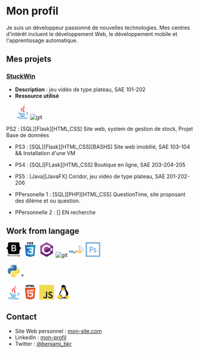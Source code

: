 # Mon profil

Je suis un développeur passionné de nouvelles technologies. Mes centres d'intérêt incluent le développement Web, le développement mobile et l'apprentissage automatique.

## Mes projets

### [StuckWin](https://github.com/BenjaminBerkrouber/StuckWin-SAE1.01.2)
- __Description__ : jeu vidéo de type plateau, SAE 101-202
- __Ressource utilisé__<p> <img src="https://github.com/devicons/devicon/blob/master/icons/java/java-original.svg" alt="java" alt="bootstrap" width="40" height="40" /><img src="https://www.vectorlogo.zone/logos/git-scm/git-scm-icon.svg" alt="git" width="40" height="40"/>
</p>

PS2 : [SQL][Flask][HTML,CSS] Site web, system de gestion de stock, Projet Base de données 
- PS3 : [SQL][Flask][HTML,CSS][BASHS] Site web imobilié, SAE 103-104
    && Installation d'une VM
- PS4 : [SQL][FLask][HTML,CSS] Boutique en ligne, SAE 203-204-205
- PS5 : [Java][JavaFX] Coridor, jeu vidéo de type plateau, SAE 201-202-206

- PPersonelle 1 : [SQL][PHP][HTML,CSS] QuestionTime, site proposant des dilème et ou question.
- PPersonnelle 2 : [] EN recherche

## Work from langage

<img src="https://raw.githubusercontent.com/devicons/devicon/master/icons/bootstrap/bootstrap-plain-wordmark.svg" alt="bootstrap" width="40" height="40"/> 

<img src="https://raw.githubusercontent.com/devicons/devicon/master/icons/css3/css3-original-wordmark.svg" alt="css3" width="40" height="40"/> 
    
<img src="https://raw.githubusercontent.com/devicons/devicon/master/icons/csharp/csharp-original.svg" alt="csharp" width="40" height="40"/>

<img src="https://www.vectorlogo.zone/logos/git-scm/git-scm-icon.svg" alt="git" width="40" height="40"/>

<img src="https://raw.githubusercontent.com/devicons/devicon/master/icons/mysql/mysql-original-wordmark.svg" alt="mysql" width="40" height="40"/>

<img src="https://raw.githubusercontent.com/devicons/devicon/master/icons/photoshop/photoshop-line.svg" alt="photoshop" width="40" height="40"/>

<img src="https://raw.githubusercontent.com/devicons/devicon/master/icons/python/python-original.svg" alt="python" width="40" height="40"/>*

<img src="https://raw.githubusercontent.com/devicons/devicon/master/icons/java/java-original.svg" alt="java" width="40" height="40"/> 

<img src="https://raw.githubusercontent.com/devicons/devicon/master/icons/html5/html5-original-wordmark.svg" alt="html5" width="40" height="40"/>

<img src="https://raw.githubusercontent.com/devicons/devicon/master/icons/javascript/javascript-original.svg" alt="javascript" width="40" height="40"/>

<img src="https://raw.githubusercontent.com/devicons/devicon/master/icons/linux/linux-original.svg" alt="linux" width="40" height="40"/> 

## Contact

- Site Web personnel : [mon-site.com](https://mon-site.com)
- LinkedIn : [mon-profil](https://linkedin.com/in/benjamin-berkrouber-9b7912235)
- Twitter : [@benjami_bkr](https://twitter.com/benjamin_bkr)
